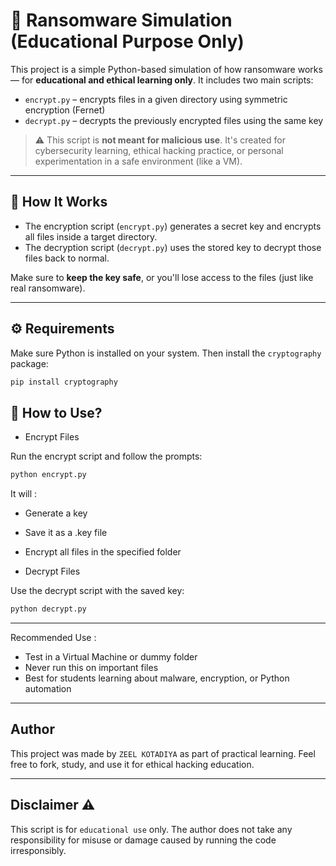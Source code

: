 # 🔐 Ransomware Simulation (Educational Purpose Only)

This project is a simple Python-based simulation of how ransomware works — for **educational and ethical learning only**. It includes two main scripts:

- `encrypt.py` – encrypts files in a given directory using symmetric encryption (Fernet)
- `decrypt.py` – decrypts the previously encrypted files using the same key

> ⚠️ This script is **not meant for malicious use**. It's created for cybersecurity learning, ethical hacking practice, or personal experimentation in a safe environment (like a VM).

---

## 🧠 How It Works

- The encryption script (`encrypt.py`) generates a secret key and encrypts all files inside a target directory.
- The decryption script (`decrypt.py`) uses the stored key to decrypt those files back to normal.

Make sure to **keep the key safe**, or you'll lose access to the files (just like real ransomware).

---

## ⚙️ Requirements

Make sure Python is installed on your system. Then install the `cryptography` package:

```bash
pip install cryptography
```

## 🚀 How to Use?

- Encrypt Files

Run the encrypt script and follow the prompts:

```bash
python encrypt.py
```

It will :
- Generate a key
- Save it as a .key file
- Encrypt all files in the specified folder

- Decrypt Files

Use the decrypt script with the saved key:

```bash
python decrypt.py
```

---

Recommended Use :
- Test in a Virtual Machine or dummy folder
- Never run this on important files
- Best for students learning about malware, encryption, or Python automation

---

## Author
This project was made by `ZEEL KOTADIYA` as part of practical learning.
Feel free to fork, study, and use it for ethical hacking education.

---

## Disclaimer ⚠️
This script is for `educational use` only. The author does not take any responsibility for misuse or damage caused by running the code irresponsibly.
